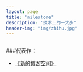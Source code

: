 ```yaml
---
layout: page
title: "milestone"
description: "技术上的一大步"
header-img: "img/zhihu.jpg"
---
```



<center>
    <p><img src="" align="center"></p>
</center>


###代表作：


- [《新的博客空间》](http://www.xuxinting.cn/blog/2017/07/02/new-start/)







